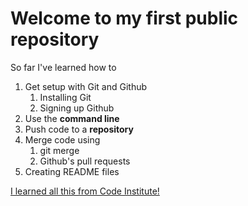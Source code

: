 # Welcome to my first public repository

So far I've learned how to 
  1. Get setup with Git and Github
      1. Installing Git
      2. Signing up Github
  2. Use the **command line**
  3. Push code to a **repository**
  4. Merge code using
      1. git merge
      2. Github's pull requests
  5. Creating README files

[I learned all this from Code Institute!](http://codeinstitute.net)